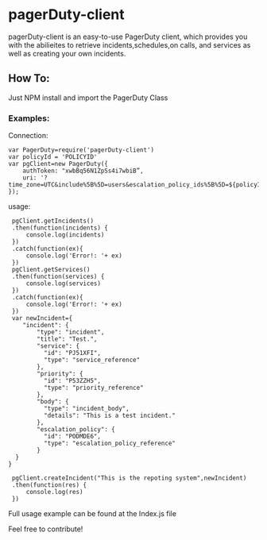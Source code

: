 # pagerDuty-client
 pagerDuty-client is an easy-to-use PagerDuty  client, which provides you with the abilieites to retrieve incidents,schedules,on calls, and services as well as creating your own incidents.
## How To:
Just NPM install and import the PagerDuty Class


### Examples:
Connection:

```
var PagerDuty=require('pagerDuty-client')
var policyId = 'POLICYID'
var pgClient=new PagerDuty({
    authToken: "xwbBq56N1ZpSs4i7wbiB”,
    uri: '?time_zone=UTC&include%5B%5D=users&escalation_policy_ids%5B%5D=${policyId}&earliest=true'
});
```

usage:
```
 pgClient.getIncidents()
 .then(function(incidents) {
     console.log(incidents)
 })
 .catch(function(ex){
     console.log('Error!: '+ ex)
 })
 pgClient.getServices()
 .then(function(services) {
     console.log(services)
 })
 .catch(function(ex){
     console.log('Error!: '+ ex)
 })
 var newIncident={
    "incident": {
        "type": "incident",
        "title": "Test.",
        "service": {
          "id": "PJ51XFI",
          "type": "service_reference"
        },
        "priority": {
          "id": "P53ZZH5",
          "type": "priority_reference"
        },
        "body": {
          "type": "incident_body",
          "details": "This is a test incident."
        },
        "escalation_policy": {
          "id": "PODMDE6",
          "type": "escalation_policy_reference"
        }
  }
}

 pgClient.createIncident("This is the repoting system",newIncident)
 .then(function(res) {
     console.log(res)
 })

```

Full usage example can be found at the Index.js file

Feel free to contribute!
